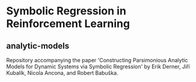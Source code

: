 # Symbolic Regression in Reinforcement Learning

## analytic-models

Repository accompanying the paper 'Constructing Parsimonious Analytic Models for Dynamic Systems via Symbolic Regression' by Erik Derner, Jiří Kubalík, Nicola Ancona, and Robert Babuška.
